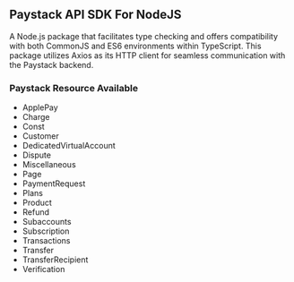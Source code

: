 ## Paystack API SDK For NodeJS

A Node.js package that facilitates type checking and offers compatibility with both CommonJS and ES6 environments within TypeScript. This package utilizes Axios as its HTTP client for seamless communication with the Paystack backend.

### Paystack Resource Available

- ApplePay
- Charge
- Const
- Customer
- DedicatedVirtualAccount
- Dispute
- Miscellaneous
- Page
- PaymentRequest
- Plans
- Product
- Refund
- Subaccounts
- Subscription
- Transactions
- Transfer
- TransferRecipient
- Verification
